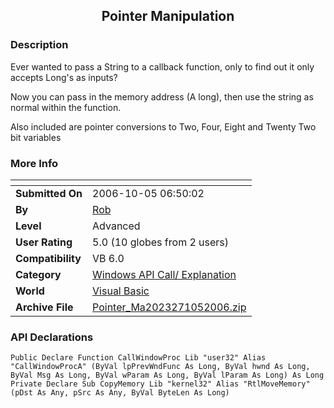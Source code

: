 ﻿<div align="center">

## Pointer Manipulation


</div>

### Description

Ever wanted to pass a String to a callback function, only to find out it only accepts Long's as inputs?

Now you can pass in the memory address (A long), then use the string as normal within the function.

Also included are pointer conversions to Two, Four, Eight and Twenty Two bit variables
 
### More Info
 


<span>             |<span>
---                |---
**Submitted On**   |2006-10-05 06:50:02
**By**             |[Rob](https://github.com/Planet-Source-Code/PSCIndex/blob/master/ByAuthor/rob.md)
**Level**          |Advanced
**User Rating**    |5.0 (10 globes from 2 users)
**Compatibility**  |VB 6\.0
**Category**       |[Windows API Call/ Explanation](https://github.com/Planet-Source-Code/PSCIndex/blob/master/ByCategory/windows-api-call-explanation__1-39.md)
**World**          |[Visual Basic](https://github.com/Planet-Source-Code/PSCIndex/blob/master/ByWorld/visual-basic.md)
**Archive File**   |[Pointer\_Ma2023271052006\.zip](https://github.com/Planet-Source-Code/rob-pointer-manipulation__1-66711/archive/master.zip)

### API Declarations

```
Public Declare Function CallWindowProc Lib "user32" Alias "CallWindowProcA" (ByVal lpPrevWndFunc As Long, ByVal hwnd As Long, ByVal Msg As Long, ByVal wParam As Long, ByVal lParam As Long) As Long
Private Declare Sub CopyMemory Lib "kernel32" Alias "RtlMoveMemory" (pDst As Any, pSrc As Any, ByVal ByteLen As Long)
```





